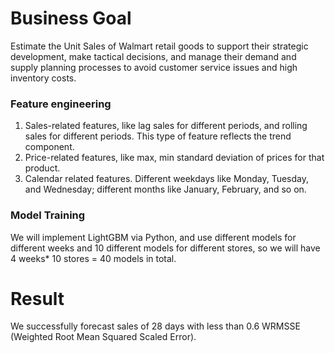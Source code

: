 # Business Goal
Estimate the Unit Sales of Walmart retail goods to support their strategic development, make tactical decisions, and manage their demand and supply planning processes to avoid customer service issues and high inventory costs.


### Feature engineering
1. Sales-related features, like lag sales for different periods, and rolling sales for different periods. This type of feature reflects the trend component. 
2. Price-related features, like max, min standard deviation of prices for that product. 
3. Calendar related features. Different weekdays like Monday, Tuesday, and Wednesday; different months like January, February, and so on.

### Model Training
We will implement LightGBM via Python, and use different models for different weeks and 10 different models for different stores, so we will have 4 weeks* 10 stores = 40 models in total.

# Result
We successfully forecast sales of 28 days with less than 0.6 WRMSSE (Weighted Root Mean Squared Scaled Error).
